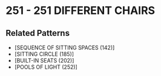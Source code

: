 # 251 - 251 DIFFERENT CHAIRS

## Related Patterns

- [SEQUENCE OF SITTING SPACES (142)]
- [SITTING CIRCLE (185)]
- [BUILT-IN SEATS (202)]
- [POOLS OF LIGHT (252)]
